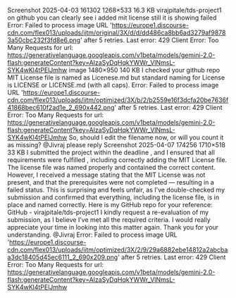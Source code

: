 Screenshot 2025-04-03 161302 1268×533 16.3 KB virajpitale/tds-project1 on github you can clearly see i added mit license still it is showing failed
Error: Failed to process image URL 'https://europe1.discourse-cdn.com/flex013/uploads/iitm/original/3X/d/d/dd486ca8bb6ad3279af98783a50cbc232f3fd8e6.png' after 5 retries. Last error: 429 Client Error: Too Many Requests for url: https://generativelanguage.googleapis.com/v1beta/models/gemini-2.0-flash:generateContent?key=AIzaSyDqHqkYWWr_VlNmsL-SYK4wKl4tPElJmhw
image 1480×950 140 KB I checked your github repo MIT License file is named as Licenese.md but standard naming for License is LICENSE or LICENSE.md (with all caps).
Error: Failed to process image URL 'https://europe1.discourse-cdn.com/flex013/uploads/iitm/optimized/3X/b/2/b2559e16f3dcfa20be7636f41868bec610f2ad1e_2_690x442.png' after 5 retries. Last error: 429 Client Error: Too Many Requests for url: https://generativelanguage.googleapis.com/v1beta/models/gemini-2.0-flash:generateContent?key=AIzaSyDqHqkYWWr_VlNmsL-SYK4wKl4tPElJmhw
So, should I edit the filename now, or will you count it as missing?
@Jivraj please reply
Screenshot 2025-04-07 174256 1710×518 33 KB I submitted the project within the deadline , and I ensured that all requirements were fulfilled , including correctly adding the MIT License file. The license file was named properly and contained the correct content. However, I received a message stating that the MIT License was not present, and that the prerequisites were not completed — resulting in a failed status. This is surprising and feels unfair, as I’ve double-checked my submission and confirmed that everything, including the license file, is in place and named correctly. Here is my GitHub repo for your reference: GitHub - virajpitale/tds-project1 I kindly request a re-evaluation of my submission, as I believe I’ve met all the required criteria. I would really appreciate your time in looking into this matter again. Thank you for your understanding. @Jivraj
Error: Failed to process image URL 'https://europe1.discourse-cdn.com/flex013/uploads/iitm/optimized/3X/2/9/29a6882ebe14812a2abcbaa3dc18405d45ec6111_2_690x209.png' after 5 retries. Last error: 429 Client Error: Too Many Requests for url: https://generativelanguage.googleapis.com/v1beta/models/gemini-2.0-flash:generateContent?key=AIzaSyDqHqkYWWr_VlNmsL-SYK4wKl4tPElJmhw
